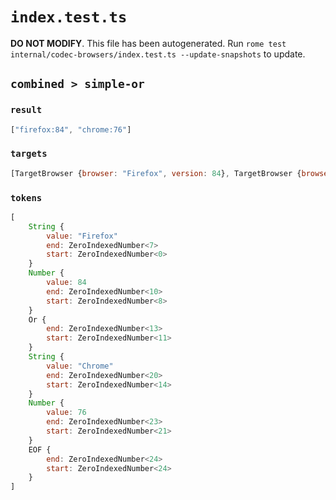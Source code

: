 # `index.test.ts`

**DO NOT MODIFY**. This file has been autogenerated. Run `rome test internal/codec-browsers/index.test.ts --update-snapshots` to update.

## `combined > simple-or`

### `result`

```javascript
["firefox:84", "chrome:76"]
```

### `targets`

```javascript
[TargetBrowser {browser: "Firefox", version: 84}, TargetBrowser {browser: "Chrome", version: 76}]
```

### `tokens`

```javascript
[
	String {
		value: "Firefox"
		end: ZeroIndexedNumber<7>
		start: ZeroIndexedNumber<0>
	}
	Number {
		value: 84
		end: ZeroIndexedNumber<10>
		start: ZeroIndexedNumber<8>
	}
	Or {
		end: ZeroIndexedNumber<13>
		start: ZeroIndexedNumber<11>
	}
	String {
		value: "Chrome"
		end: ZeroIndexedNumber<20>
		start: ZeroIndexedNumber<14>
	}
	Number {
		value: 76
		end: ZeroIndexedNumber<23>
		start: ZeroIndexedNumber<21>
	}
	EOF {
		end: ZeroIndexedNumber<24>
		start: ZeroIndexedNumber<24>
	}
]
```
